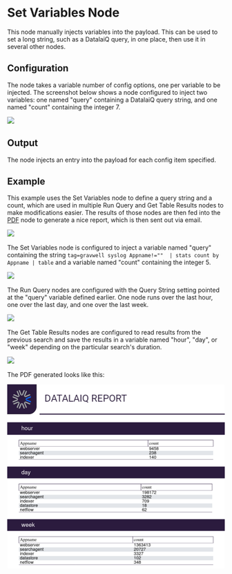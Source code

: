 # Set Variables Node

This node manually injects variables into the payload. This can be used to set a long string, such as a DatalaiQ query, in one place, then use it in several other nodes.

## Configuration

The node takes a variable number of config options, one per variable to be injected. The screenshot below shows a node configured to inject two variables: one named "query" containing a DatalaiQ query string, and one named "count" containing the integer 7.

![](inject-config.png)

## Output

The node injects an entry into the payload for each config item specified.

## Example

This example uses the Set Variables node to define a query string and a count, which are used in multiple Run Query and Get Table Results nodes to make modifications easier. The results of those nodes are then fed into the [PDF](pdf) node to generate a nice report, which is then sent out via email.

![](inject-flow.png)

The Set Variables node is configured to inject a variable named "query" containing the string `tag=gravwell syslog Appname!=""  | stats count by Appname | table` and a variable named "count" containing the integer 5.

![](inject-node-config.png)

The Run Query nodes are configured with the Query String setting pointed at the "query" variable defined earlier. One node runs over the last hour, one over the last day, and one over the last week.

![](inject-query-config.png)

The Get Table Results nodes are configured to read results from the previous search and save the results in a variable named "hour", "day", or "week" depending on the particular search's duration.

![](inject-results-config.png)

The PDF generated looks like this:

![](inject-report.png)
